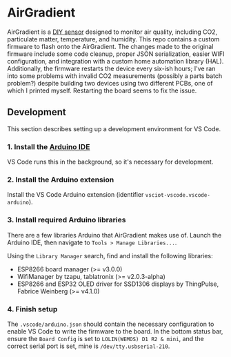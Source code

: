 # AirGradient

AirGradient is a [DIY sensor](https://www.airgradient.com/diy/) designed to monitor air quality,
including CO2, particulate matter, temperature, and humidity.
This repo contains a custom firmware to flash onto the AirGradient.
The changes made to the original firmware include some code cleanup, proper JSON 
serialization, easier WIFI configuration, and integration with a custom home automation library 
(HAL). 
Additionally, the firmware restarts the device every six-ish hours; I've ran into some problems with
invalid CO2 measurements (possibly a parts batch problem?) despite building two devices using two 
different PCBs, one of which I printed myself. Restarting the board seems to fix the issue.

## Development

This section describes setting up a development environment for VS Code. 

### 1. Install the [Arduino IDE](https://www.arduino.cc/en/software#download)

VS Code runs this in the background, so it's necessary for development.

### 2. Install the Arduino extension

Install the VS Code Arduino extension (identifier `vsciot-vscode.vscode-arduino`).

### 3. Install required Arduino libraries

There are a few libraries Arduino that AirGradient makes use of.
Launch the Arduino IDE, then navigate to `Tools > Manage Libraries...`.

Using the `Library Manager` search, find and install the following libraries:

* ESP8266 board manager (>= v3.0.0)
* WifiManager by tzapu, tablatronix (>= v2.0.3-alpha)
* ESP8266 and ESP32 OLED driver for SSD1306 displays by ThingPulse, Fabrice Weinberg (>= v4.1.0)

### 4. Finish setup

The `.vscode/arduino.json` should contain the necessary configuration to enable VS Code to write 
the firmware to the board.
In the bottom status bar, ensure the `Board Config` is set to `LOLIN(WEMOS) D1 R2 & mini`, and 
the correct serial port is set, mine is `/dev/tty.usbserial-210`.